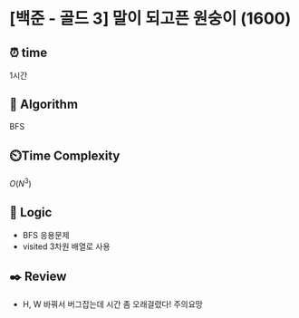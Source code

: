# [백준 - 골드 3] 말이 되고픈 원숭이 (1600)
 
## ⏰  **time**
1시간

## :pushpin: **Algorithm**
BFS

## ⏲️**Time Complexity**
$O(N^3)$

## :round_pushpin: **Logic**

- BFS 응용문제
- visited 3차원 배열로 사용

## :black_nib: **Review**
- H, W 바꿔서 버그잡는데 시간 좀 오래걸렸다! 주의요망